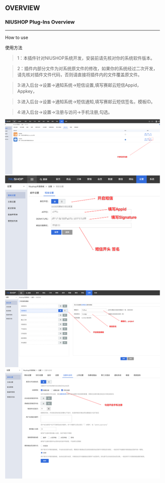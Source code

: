 ## OVERVIEW

### NIUSHOP Plug-Ins Overview

------

How to use

使用方法
>1：本插件针对NIUSHOP系统开发，安装前请先核对你的系统软件版本。

>2：插件内部分文件为对系统原文件的修改，如果你的系统经过二次开发，请先核对插件文件代码，否则请直接将插件内的文件覆盖原文件。

>3:进入后台->设置->通知系统->短信设置,填写赛邮云短信Appid，Appkey，

>3:进入后台->设置->通知系统->短信通知,填写赛邮云短信签名，模板ID。

>4:进入后台->设置->注册与访问->手机注册,勾选。

![Submail](./markdown/1.png)
![Submail](./markdown/2.png)
![Submail](./markdown/3.png)
![Submail](./markdown/4.png)
